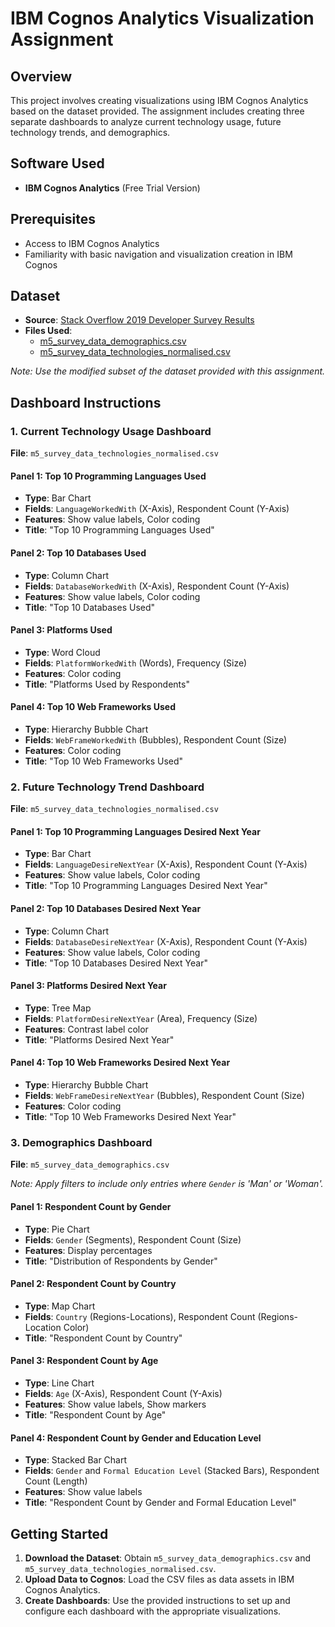 # IBM Cognos Analytics Visualization Assignment

## Overview

This project involves creating visualizations using IBM Cognos Analytics based on the dataset provided. The assignment includes creating three separate dashboards to analyze current technology usage, future technology trends, and demographics.

## Software Used

- **IBM Cognos Analytics** (Free Trial Version)

## Prerequisites

- Access to IBM Cognos Analytics
- Familiarity with basic navigation and visualization creation in IBM Cognos

## Dataset

- **Source**: [Stack Overflow 2019 Developer Survey Results](https://stackoverflow.blog/2019/04/09/the-2019-stack-overflow-developer-survey-results-are-in/)
- **Files Used**:
  - [m5_survey_data_demographics.csv](https://github.com/Mina-Rahmanian/Build-a-dashboard-IBM-Cognos-Analytics/blob/main/m5_survey_data_demographics.csv)
  - [m5_survey_data_technologies_normalised.csv](https://github.com/Mina-Rahmanian/Build-a-dashboard-IBM-Cognos-Analytics/blob/main/m5_survey_data_technologies_normalised.csv)

*Note: Use the modified subset of the dataset provided with this assignment.*

## Dashboard Instructions

### 1. Current Technology Usage Dashboard

**File**: `m5_survey_data_technologies_normalised.csv`

#### Panel 1: Top 10 Programming Languages Used
- **Type**: Bar Chart
- **Fields**: `LanguageWorkedWith` (X-Axis), Respondent Count (Y-Axis)
- **Features**: Show value labels, Color coding
- **Title**: "Top 10 Programming Languages Used"

#### Panel 2: Top 10 Databases Used
- **Type**: Column Chart
- **Fields**: `DatabaseWorkedWith` (X-Axis), Respondent Count (Y-Axis)
- **Features**: Show value labels, Color coding
- **Title**: "Top 10 Databases Used"

#### Panel 3: Platforms Used
- **Type**: Word Cloud
- **Fields**: `PlatformWorkedWith` (Words), Frequency (Size)
- **Features**: Color coding
- **Title**: "Platforms Used by Respondents"

#### Panel 4: Top 10 Web Frameworks Used
- **Type**: Hierarchy Bubble Chart
- **Fields**: `WebFrameWorkedWith` (Bubbles), Respondent Count (Size)
- **Features**: Color coding
- **Title**: "Top 10 Web Frameworks Used"

### 2. Future Technology Trend Dashboard

**File**: `m5_survey_data_technologies_normalised.csv`

#### Panel 1: Top 10 Programming Languages Desired Next Year
- **Type**: Bar Chart
- **Fields**: `LanguageDesireNextYear` (X-Axis), Respondent Count (Y-Axis)
- **Features**: Show value labels, Color coding
- **Title**: "Top 10 Programming Languages Desired Next Year"

#### Panel 2: Top 10 Databases Desired Next Year
- **Type**: Column Chart
- **Fields**: `DatabaseDesireNextYear` (X-Axis), Respondent Count (Y-Axis)
- **Features**: Show value labels, Color coding
- **Title**: "Top 10 Databases Desired Next Year"

#### Panel 3: Platforms Desired Next Year
- **Type**: Tree Map
- **Fields**: `PlatformDesireNextYear` (Area), Frequency (Size)
- **Features**: Contrast label color
- **Title**: "Platforms Desired Next Year"

#### Panel 4: Top 10 Web Frameworks Desired Next Year
- **Type**: Hierarchy Bubble Chart
- **Fields**: `WebFrameDesireNextYear` (Bubbles), Respondent Count (Size)
- **Features**: Color coding
- **Title**: "Top 10 Web Frameworks Desired Next Year"

### 3. Demographics Dashboard

**File**: `m5_survey_data_demographics.csv`

*Note: Apply filters to include only entries where `Gender` is 'Man' or 'Woman'.*

#### Panel 1: Respondent Count by Gender
- **Type**: Pie Chart
- **Fields**: `Gender` (Segments), Respondent Count (Size)
- **Features**: Display percentages
- **Title**: "Distribution of Respondents by Gender"

#### Panel 2: Respondent Count by Country
- **Type**: Map Chart
- **Fields**: `Country` (Regions-Locations), Respondent Count (Regions-Location Color)
- **Title**: "Respondent Count by Country"

#### Panel 3: Respondent Count by Age
- **Type**: Line Chart
- **Fields**: `Age` (X-Axis), Respondent Count (Y-Axis)
- **Features**: Show value labels, Show markers
- **Title**: "Respondent Count by Age"

#### Panel 4: Respondent Count by Gender and Education Level
- **Type**: Stacked Bar Chart
- **Fields**: `Gender` and `Formal Education Level` (Stacked Bars), Respondent Count (Length)
- **Features**: Show value labels
- **Title**: "Respondent Count by Gender and Formal Education Level"

## Getting Started

1. **Download the Dataset**: Obtain `m5_survey_data_demographics.csv` and `m5_survey_data_technologies_normalised.csv`.
2. **Upload Data to Cognos**: Load the CSV files as data assets in IBM Cognos Analytics.
3. **Create Dashboards**: Use the provided instructions to set up and configure each dashboard with the appropriate visualizations.
